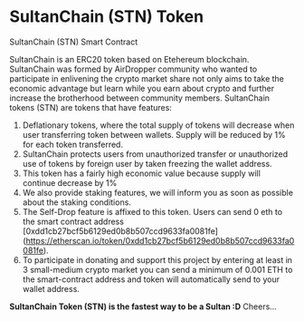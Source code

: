# SultanChain (STN) Token
SultanChain (STN) Smart Contract

SultanChain is an ERC20 token based on Etehereum blockchain. SultanChain was formed by AirDropper community who wanted to participate in enlivening the crypto market share not only aims to take the economic advantage but learn while you earn about crypto and further increase the brotherhood between community members. SultanChain tokens (STN) are tokens that have features:

1. Deflationary tokens, where the total supply of tokens will decrease when user transferring token between wallets. Supply will be reduced by 1% for each token transferred.
2. SultanChain protects users from unauthorized transfer or unauthorized use of tokens by foreign user by taken freezing the wallet address.
3. This token has a fairly high economic value because supply will continue decrease by 1%
4. We also provide staking features, we will inform you as soon as possible about the staking conditions.
5. The Self-Drop feature is affixed to this token. Users can send 0 eth to the smart contract address [0xdd1cb27bcf5b6129ed0b8b507ccd9633fa0081fe] (https://etherscan.io/token/0xdd1cb27bcf5b6129ed0b8b507ccd9633fa0081fe).
6. To participate in donating and support this project by entering at least in 3 small-medium crypto market you can send a minimum of 0.001 ETH to the smart-contract address and token will automatically send to your wallet address.

**SultanChain Token (STN) is the fastest way to be a Sultan :D** Cheers...
